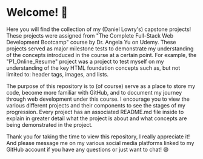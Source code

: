 # Welcome! 👋

Here you will find the collection of my (Daniel Lowry's) capstone projects! These projects were assigned from "The Complete Full-Stack Web Development Bootcamp" course by Dr. Angela Yu on Udemy. 
These projects served as major milestone tests to demonstrate my understanding of the concepts introduced in the course at a certain point.
For example, the "P1_Online_Resume" project was a project to test myself on my understanding of the key HTML foundation concepts such as, but not limited to: header tags, images, and lists.

The purpose of this repository is to (of course) serve as a place to store my code, become more familiar with GitHub, and to document my journey through web development under this course.
I encourage you to view the various different projects and their components to see the stages of my progression. 
Every project has an associated README.md file inside to explain in greater detail what the project is about and what concepts are being demonstrated in the project.

Thank you for taking the time to view this repository, I really appreciate it!
And please message me on my various social media platforms linked to my GitHub account if you have any questions or just want to chat! 😄
